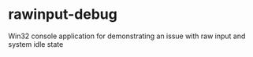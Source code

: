 # rawinput-debug
Win32 console application for demonstrating an issue with raw input and system idle state
